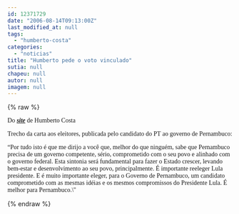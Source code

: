 ```yaml
---
id: 12371729
date: "2006-08-14T09:13:00Z"
last_modified_at: null
tags:
  - "humberto-costa"
categories:
  - "noticias"
title: "Humberto pede o voto vinculado"
sutia: null
chapeu: null
autor: null
imagem: null
---
```

{% raw %}
<p><P><FONT face=Verdana>Do <STRONG><EM><FONT color=crimson><A href=\"https://www.humberto13.can.br/campanha/carta_eleitores.php\" target=_blank>site</A></FONT></EM></STRONG> de Humberto Costa</FONT></P></p>
<p><P><FONT face=Verdana>Trecho da carta aos eleitores, publicada pelo candidato do PT ao governo de Pernambuco:</FONT></P></p>
<p><P><FONT face=Verdana>“Por tudo isto é que me dirijo a você que, melhor do que ninguém, sabe que Pernambuco precisa de um governo competente, sério, comprometido com o seu povo e alinhado com o governo federal. Esta sintonia será fundamental para fazer o Estado crescer, levando bem-estar e desenvolvimento ao seu povo, principalmente. É importante reeleger Lula presidente. E é muito importante eleger, para o Governo de Pernambuco, um candidato comprometido com as mesmas idéias e os mesmos compromissos do Presidente Lula. É melhor para Pernambuco.\"</FONT></P> </p>
{% endraw %}